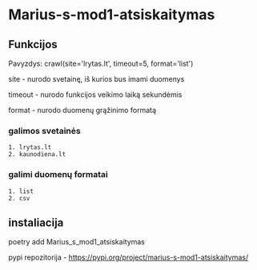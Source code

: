 # Marius-s-mod1-atsiskaitymas

## Funkcijos

Pavyzdys: crawl(site='lrytas.lt', timeout=5, format='list')

site - nurodo svetainę, iš kurios bus imami duomenys

timeout - nurodo funkcijos veikimo laiką sekundėmis

format - nurodo duomenų grąžinimo formatą

### galimos svetainės

    1. lrytas.lt
    2. kaunodiena.lt

### galimi duomenų formatai

    1. list
    2. csv

## instaliacija

poetry add Marius_s_mod1_atsiskaitymas

pypi repozitorija - https://pypi.org/project/marius-s-mod1-atsiskaitymas/